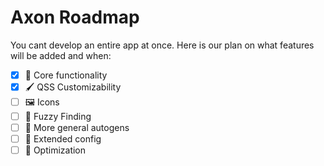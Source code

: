 # Axon Roadmap
You cant develop an entire app at once. Here is our plan on what features will be added and when:

- [x] 🧩 Core functionality
- [x] 🖌️ QSS Customizability
- [ ] 🖼️ Icons
- [ ] 🔎 Fuzzy Finding
- [ ] 📼 More general autogens
- [ ] 📃 Extended config
- [ ] 🚀 Optimization
